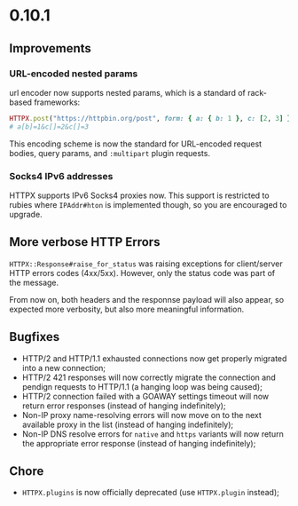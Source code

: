# 0.10.1

## Improvements

### URL-encoded nested params

url encoder now supports nested params, which is a standard of rack-based frameworks:

```ruby
HTTPX.post("https://httpbin.org/post", form: { a: { b: 1 }, c: [2, 3] })
# a[b]=1&c[]=2&c[]=3
```

This encoding scheme is now the standard for URL-encoded request bodies, query params, and `:multipart` plugin requests.

### Socks4 IPv6 addresses

HTTPX supports IPv6 Socks4 proxies now. This support is restricted to rubies where `IPAddr#hton` is implemented though, so you are encouraged to upgrade.

## More verbose HTTP Errors

`HTTPX::Response#raise_for_status` was raising exceptions for client/server HTTP errors codes (4xx/5xx). However, only the status code was part of the message.

From now on, both headers and the responnse payload will also appear, so expected more verbosity, but also more meaningful information.

## Bugfixes

* HTTP/2 and HTTP/1.1 exhausted connections now get properly migrated into a new connection;
* HTTP/2 421 responses will now correctly migrate the connection and pendign requests to HTTP/1.1 (a hanging loop was being caused);
* HTTP/2 connection failed with a GOAWAY settings timeout will now return error responses (instead of hanging indefinitely);
* Non-IP proxy name-resolving errors will now move on to the next available proxy in the list (instead of hanging indefinitely);
* Non-IP DNS resolve errors for `native` and `https` variants will now return the appropriate error response (instead of hanging indefinitely);

## Chore

* `HTTPX.plugins` is now officially deprecated (use `HTTPX.plugin` instead);

